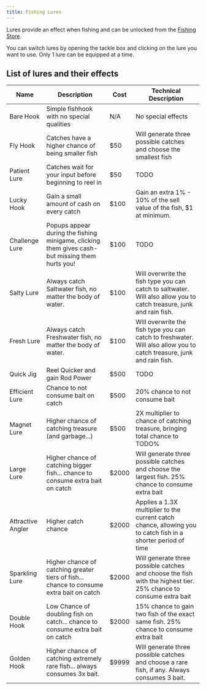 ```yaml
---
title: Fishing Lures
---
```


Lures provide an effect when fishing and can be unlocked from the [Fishing Store](/pages/shops/fishing-store).

You can switch lures by opening the tackle box and clicking on the lure you want to use.  Only 1 lure can be equipped at a time.

## List of lures and their effects

| Name              | Description                                                                                      | Cost  | Technical Description                                                                                                 |
|-------------------|--------------------------------------------------------------------------------------------------|-------|-----------------------------------------------------------------------------------------------------------------------|
| Bare Hook         | Simple fishhook with no special qualities                                                        | N/A   | No special effects                                                                                                    |
| Fly Hook          | Catches have a higher chance of being smaller fish                                               | $50   | Will generate three possible catches and choose the smallest fish                                                     |
| Patient Lure      | Catches wait for your input before beginning to reel in                                          | $50   | TODO                                                                                                                  |
| Lucky Hook        | Gain a small amount of cash on every catch                                                       | $100  | Gain an extra 1% - 10% of the sell value of the fish, $1 at minimum.                                                  |
| Challenge Lure    | Popups appear during the fishing minigame, clicking them gives cash- but missing them hurts you! | $100  | TODO                                                                                                                  |
| Salty Lure        | Always catch Saltwater fish, no matter the body of water.                                        | $100  | Will overwrite the fish type you can catch to saltwater.  Will also allow you to catch treasure, junk and rain fish.  |
| Fresh Lure        | Always catch Freshwater fish, no matter the body of water.                                       | $100  | Will overwrite the fish type you can catch to freshwater.  Will also allow you to catch treasure, junk and rain fish. |
| Quick Jig         | Reel Quicker and gain Rod Power                                                                  | $500  | TODO                                                                                                                  |
| Efficient Lure    | Chance to not consume bait on catch                                                              | $500  | 20% chance to not consume bait                                                                                        |
| Magnet Lure       | Higher chance of catching treasure (and garbage...)                                              | $500  | 2X multiplier to chance of catching treasure, bringing total chance to TODO%                                          |
| Large Lure        | Higher chance of catching bigger fish... chance to consume extra bait on catch                   | $2000 | Will generate three possible catches and choose the largest fish. 25% chance to consume extra bait                    |
| Attractive Angler | Higher catch chance                                                                              | $2000 | Applies a 1.3X multiplier to the current catch chance, allowing you to catch fish in a shorter period of time         |
| Sparkling Lure    | Higher chance of catching greater tiers of fish... chance to consume extra bait on catch         | $2000 | Will generate three possible catches and choose the fish with the highest tier. 25% chance to consume extra bait      |
| Double Hook       | Low Chance of doubling fish on catch... chance to consume extra bait on catch                    | $2000 | 15% chance to gain two fish of the exact same fish. 25% chance to consume extra bait                                  |
| Golden Hook       | Higher chance of catching extremely rare fish... always consumes 3x bait.                        | $9999 | Will generate three possible catches and choose a rare fish, if any.  Always consumes 3 bait.                         |
